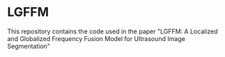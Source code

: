 # LGFFM
This repository contains the code used in the paper "LGFFM: A Localized and Globalized Frequency Fusion Model for Ultrasound Image Segmentation"
